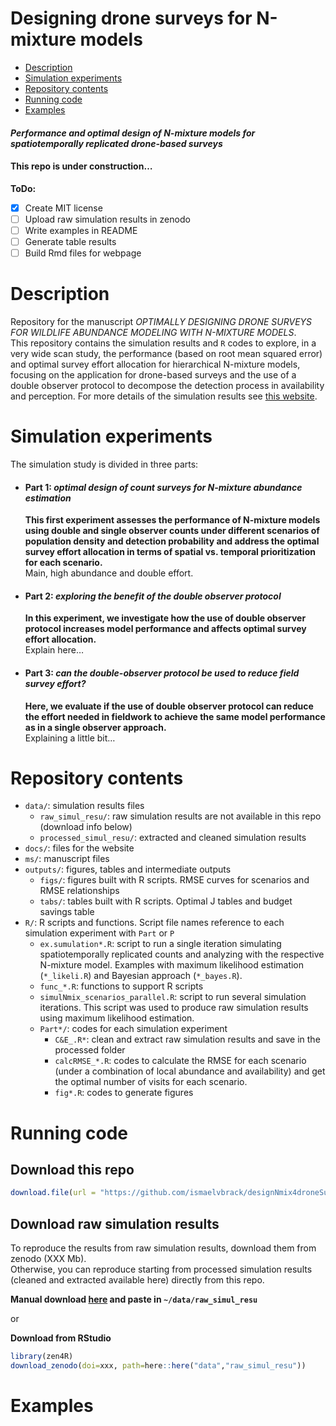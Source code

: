Designing drone surveys for N-mixture models
================

-   [Description](#description)
-   [Simulation experiments](#simulation-experiments)
-   [Repository contents](#repository-contents)
-   [Running code](#running-code)
-   [Examples](#examples)

#### ***Performance and optimal design of N-mixture models for spatiotemporally replicated drone-based surveys***

#### This repo is under construction…

**ToDo:**  

-   [x] Create MIT license
-   [ ] Upload raw simulation results in zenodo
-   [ ] Write examples in README
-   [ ] Generate table results
-   [ ] Build Rmd files for webpage

# Description

Repository for the manuscript *OPTIMALLY DESIGNING DRONE SURVEYS FOR
WILDLIFE ABUNDANCE MODELING WITH N-MIXTURE MODELS*.  
This repository contains the simulation results and `R` codes to
explore, in a very wide scan study, the performance (based on root mean
squared error) and optimal survey effort allocation for hierarchical
N-mixture models, focusing on the application for drone-based surveys
and the use of a double observer protocol to decompose the detection
process in availability and perception. For more details of the
simulation results see [this website](http...).

# Simulation experiments

The simulation study is divided in three parts:

-   #### Part 1: *optimal design of count surveys for N-mixture abundance estimation*

    **This first experiment assesses the performance of N-mixture models
    using double and single observer counts under different scenarios of
    population density and detection probability and address the optimal
    survey effort allocation in terms of spatial vs. temporal
    prioritization for each scenario.**  
    Main, high abundance and double effort.

-   #### Part 2: *exploring the benefit of the double observer protocol*

    **In this experiment, we investigate how the use of double observer
    protocol increases model performance and affects optimal survey
    effort allocation.**  
    Explain here…

-   #### Part 3: *can the double-observer protocol be used to reduce field survey effort?*

    **Here, we evaluate if the use of double observer protocol can
    reduce the effort needed in fieldwork to achieve the same model
    performance as in a single observer approach.**  
    Explaining a little bit…

# Repository contents

-   `data/`: simulation results files
    -   `raw_simul_resu/`: raw simulation results are not available in
        this repo (download info below)
    -   `processed_simul_resu/`: extracted and cleaned simulation
        results
-   `docs/`: files for the website
-   `ms/`: manuscript files
-   `outputs/`: figures, tables and intermediate outputs
    -   `figs/`: figures built with R scripts. RMSE curves for scenarios
        and RMSE relationships
    -   `tabs/`: tables built with R scripts. Optimal J tables and
        budget savings table
-   `R/`: R scripts and functions. Script file names reference to each
    simulation experiment with `Part` or `P`
    -   `ex.sumulation*.R`: script to run a single iteration simulating
        spatiotemporally replicated counts and analyzing with the
        respective N-mixture model. Examples with maximum likelihood
        estimation (`*_likeli.R`) and Bayesian approach (`*_bayes.R`).
    -   `func_*.R`: functions to support R scripts
    -   `simulNmix_scenarios_parallel.R`: script to run several
        simulation iterations. This script was used to produce raw
        simulation results using maximum likelihood estimation.
    -   `Part*/`: codes for each simulation experiment
        -   `C&E_.R*`: clean and extract raw simulation results and save
            in the processed folder
        -   `calcRMSE_*.R`: codes to calculate the RMSE for each
            scenario (under a combination of local abundance and
            availability) and get the optimal number of visits for each
            scenario.
        -   `fig*.R`: codes to generate figures

# Running code

## Download this repo

``` r
download.file(url = "https://github.com/ismaelvbrack/designNmix4droneSurveys/archive/main.zip", destfile = "designNmix4droneSurveys.zip")
```

## Download raw simulation results

To reproduce the results from raw simulation results, download them from
zenodo (XXX Mb).  
Otherwise, you can reproduce starting from processed simulation results
(cleaned and extracted available here) directly from this repo.

**Manual download [here](http..) and paste in `~/data/raw_simul_resu`**

or

**Download from RStudio**

``` r
library(zen4R)
download_zenodo(doi=xxx, path=here::here("data","raw_simul_resu"))
```

# Examples
